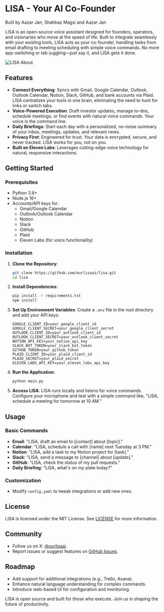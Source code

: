 # LISA - Your AI Co-Founder

Built by Aazar Jan, Shahbaz Magsi and Aazar Jan

LISA is an open-source voice assistant designed for founders, operators, and visionaries who move at the speed of life. Built to integrate seamlessly with your existing tools, LISA acts as your co-founder, handling tasks from email drafting to meeting scheduling with simple voice commands. No more app-switching or tab-juggling—just say it, and LISA gets it done.

![LISA About](https://beta.ourlisa.com/assets/about-one-Bp8g_-Rs.png)

## Features

- **Connect Everything**: Syncs with Gmail, Google Calendar, Outlook, Outlook Calendar, Notion, Slack, GitHub, and bank accounts via Plaid. LISA centralizes your tools in one brain, eliminating the need to hunt for links or switch tabs.
- **Voice-Powered Execution**: Draft investor updates, manage to-dos, schedule meetings, or find events with natural voice commands. Your voice is the command line.
- **Daily Briefings**: Start each day with a personalized, no-noise summary of your inbox, meetings, updates, and relevant news.
- **Privacy First**: Engineered for trust. Your data is encrypted, secure, and never tracked. LISA works for you, not on you.
- **Built on Eleven Labs**: Leverages cutting-edge voice technology for natural, responsive interactions.

## Getting Started

### Prerequisites

- Python 3.8+
- Node.js 16+
- Accounts/API keys for:
  - Gmail/Google Calendar
  - Outlook/Outlook Calendar
  - Notion
  - Slack
  - GitHub
  - Plaid
  - Eleven Labs (for voice functionality)

### Installation

1. **Clone the Repository**:

   ```bash
   git clone https://github.com/ourlisaai/lisa.git
   cd lisa
   ```

2. **Install Dependencies**:

   ```bash
   pip install -r requirements.txt
   npm install
   ```

3. **Set Up Environment Variables**:
   Create a `.env` file in the root directory and add your API keys:

   ```
   GOOGLE_CLIENT_ID=your_google_client_id
   GOOGLE_CLIENT_SECRET=your_google_client_secret
   OUTLOOK_CLIENT_ID=your_outlook_client_id
   OUTLOOK_CLIENT_SECRET=your_outlook_client_secret
   NOTION_API_KEY=your_notion_api_key
   SLACK_BOT_TOKEN=your_slack_bot_token
   GITHUB_TOKEN=your_github_token
   PLAID_CLIENT_ID=your_plaid_client_id
   PLAID_SECRET=your_plaid_secret
   ELEVEN_LABS_API_KEY=your_eleven_labs_api_key
   ```

4. **Run the Application**:

   ```bash
   python main.py
   ```

5. **Access LISA**:
   LISA runs locally and listens for voice commands. Configure your microphone and test with a simple command like, "LISA, schedule a meeting for tomorrow at 10 AM."

## Usage

### Basic Commands

- **Email**: "LISA, draft an email to [contact] about [topic]."
- **Calendar**: "LISA, schedule a call with [name] next Tuesday at 3 PM."
- **Notion**: "LISA, add a task to my Notion project for [task]."
- **Slack**: "LISA, send a message to [channel] about [update]."
- **GitHub**: "LISA, check the status of my pull requests."
- **Daily Briefing**: "LISA, what's on my plate today?"

### Customization

- Modify `config.yaml` to tweak integrations or add new ones.

## License

LISA is licensed under the MIT License. See [LICENSE](LICENSE) for more information.

## Community

- Follow us on X: [@ourlisaai](https://x.com/ourlisaai).
- Report issues or suggest features on [GitHub Issues](https://github.com/ourlisaai/lisa/issues).

## Roadmap

- Add support for additional integrations (e.g., Trello, Asana).
- Enhance natural language understanding for complex commands.
- Introduce web-based UI for configuration and monitoring.

LISA is open source and built for those who execute. Join us in shaping the future of productivity.
